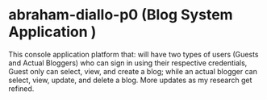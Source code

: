 # abraham-diallo-p0  (Blog System Application )
This console application platform that:
will have two types of users (Guests and Actual Bloggers) who can sign in using their respective credentials, Guest only can select, view, and create a  blog; while an actual blogger can select, view, update, and delete a blog.
More updates as my research get refined. 
